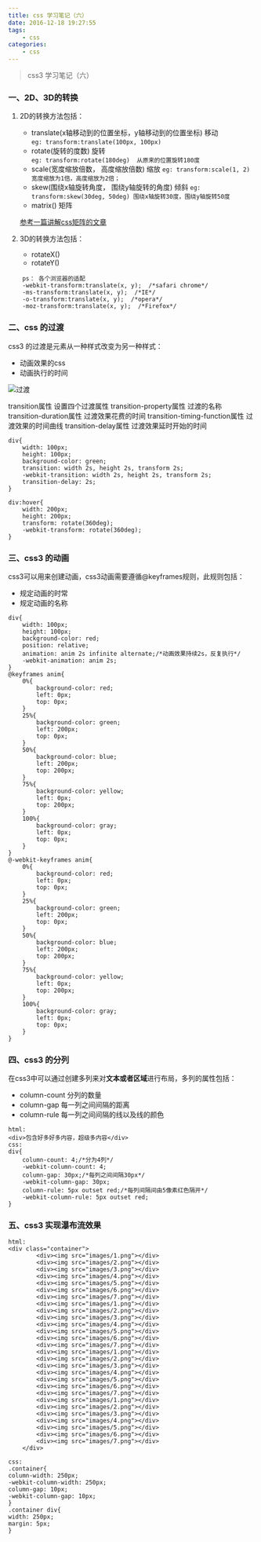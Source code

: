 ```yaml
---
title: css 学习笔记（六）
date: 2016-12-18 19:27:55
tags:
	- css
categories:
	- css
---
```


> css3 学习笔记（六）


### 一、2D、3D的转换

1. 2D的转换方法包括：
	* translate(x轴移动到的位置坐标，y轴移动到的位置坐标)  移动  
	`eg: transform:translate(100px, 100px) `
	* rotate(旋转的度数)  旋转   
	`eg: transform:rotate(180deg)  从原来的位置旋转180度`
	* scale(宽度缩放倍数， 高度缩放倍数)   缩放  <!--more-->
	`eg: transform:scale(1, 2) 宽度缩放为1倍，高度缩放为2倍；`
	* skew(围绕x轴旋转角度， 围绕y轴旋转的角度)  倾斜
	`eg: transform:skew(30deg, 50deg) 围绕x轴旋转30度，围绕y轴旋转50度`
	* matrix()  矩阵
	 
	[参考一篇讲解css矩阵的文章](http://www.zhangxinxu.com/wordpress/2012/06/css3-transform-matrix-%E7%9F%A9%E9%98%B5/)
	
2. 3D的转换方法包括：
	* rotateX()
	* rotateY()
	
```
	ps： 各个浏览器的适配
	-webkit-transform:translate(x, y);  /*safari chrome*/
	-ms-transform:translate(x, y);  /*IE*/
	-o-transform:translate(x, y);  /*opera*/
	-moz-transform:translate(x, y);  /*Firefox*/
```
	
### 二、css 的过渡

css3 的过渡是元素从一种样式改变为另一种样式：
	
* 动画效果的css
* 动画执行的时间

![过渡](http://oalppxaqn.bkt.clouddn.com/%E8%BF%87%E6%B8%A1.jpeg)

transition属性    设置四个过渡属性
transition-property属性  过渡的名称
transition-duration属性  过渡效果花费的时间
transition-timing-function属性   过渡效果的时间曲线
transition-delay属性		过渡效果延时开始的时间
```
div{
	width: 100px;
	height: 100px;
	background-color: green;
	transition: width 2s, height 2s, transform 2s;
	-webkit-transition: width 2s, height 2s, transform 2s;
	transition-delay: 2s;
}

div:hover{
	width: 200px;
	height: 200px;
	transform: rotate(360deg);
	-webkit-transform: rotate(360deg);
}
```

###  三、css3 的动画

css3可以用来创建动画，css3动画需要遵循@keyframes规则，此规则包括：

* 规定动画的时常
* 规定动画的名称

```
div{
	width: 100px;
	height: 100px;
	background-color: red;
	position: relative;
	animation: anim 2s infinite alternate;/*动画效果持续2s，反复执行*/
	-webkit-animation: anim 2s;
}
@keyframes anim{
	0%{
		background-color: red;
		left: 0px;
		top: 0px;
	}
	25%{
		background-color: green;
		left: 200px;
		top: 0px;
	}
	50%{
		background-color: blue;
		left: 200px;
		top: 200px;
	}
	75%{
		background-color: yellow;
		left: 0px;
		top: 200px;
	}
	100%{
		background-color: gray;
		left: 0px;
		top: 0px;
	}
}
@-webkit-keyframes anim{
	0%{
		background-color: red;
		left: 0px;
		top: 0px;
	}
	25%{
		background-color: green;
		left: 200px;
		top: 0px;
	}
	50%{
		background-color: blue;
		left: 200px;
		top: 200px;
	}
	75%{
		background-color: yellow;
		left: 0px;
		top: 200px;
	}
	100%{
		background-color: gray;
		left: 0px;
		top: 0px;
	}	
}
```

### 四、css3 的分列

在css3中可以通过创建多列来对**文本或者区域**进行布局，多列的属性包括：

   * column-count  分列的数量
   * column-gap	  每一列之间间隔的距离
   * column-rule	  每一列之间间隔的线以及线的颜色

```
html:
<div>包含好多好多内容，超级多内容</div>
css:
div{
	column-count: 4;/*分为4列*/
	-webkit-column-count: 4;
	column-gap: 30px;/*每列之间间隔30px*/
	-webkit-column-gap: 30px;
	column-rule: 5px outset red;/*每列间隔间由5像素红色隔开*/
	-webkit-column-rule: 5px outset red;
}
```

### 五、css3 实现瀑布流效果

```
html:
<div class="container">
		<div><img src="images/1.png"></div>
		<div><img src="images/2.png"></div>
		<div><img src="images/3.png"></div>
		<div><img src="images/4.png"></div>
		<div><img src="images/5.png"></div>
		<div><img src="images/6.png"></div>
		<div><img src="images/7.png"></div>	
		<div><img src="images/1.png"></div>
		<div><img src="images/2.png"></div>
		<div><img src="images/3.png"></div>
		<div><img src="images/4.png"></div>
		<div><img src="images/5.png"></div>
		<div><img src="images/6.png"></div>
		<div><img src="images/7.png"></div>	
		<div><img src="images/1.png"></div>
		<div><img src="images/2.png"></div>
		<div><img src="images/3.png"></div>
		<div><img src="images/4.png"></div>
		<div><img src="images/5.png"></div>
		<div><img src="images/6.png"></div>
		<div><img src="images/7.png"></div>	
		<div><img src="images/1.png"></div>
		<div><img src="images/2.png"></div>
		<div><img src="images/3.png"></div>
		<div><img src="images/4.png"></div>
		<div><img src="images/5.png"></div>
		<div><img src="images/6.png"></div>
		<div><img src="images/7.png"></div>		
	</div>
	
css:	
.container{
column-width: 250px;
-webkit-column-width: 250px;
column-gap: 10px;
-webkit-column-gap: 10px;
}
.container div{
width: 250px;
margin: 5px;
}
```


	
	

		
 

